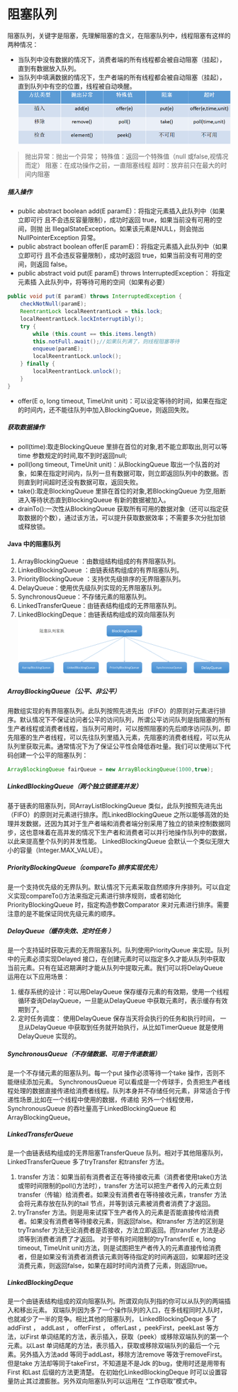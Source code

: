 阻塞队列
====
阻塞队列，关键字是阻塞，先理解阻塞的含义，在阻塞队列中，线程阻塞有这样的两种情况：
* 当队列中没有数据的情况下，消费者端的所有线程都会被自动阻塞（挂起），直到有数据放入队列。
* 当队列中填满数据的情况下，生产者端的所有线程都会被自动阻塞（挂起），直到队列中有空的位置，线程被自动唤醒。
![阻塞队列](./pic/阻塞队列的方法.jpg)
> 抛出异常：抛出一个异常；
特殊值：返回一个特殊值（null 或false,视情况而定）
阻塞：在成功操作之前，一直阻塞线程
超时：放弃前只在最大的时间内阻塞

##### 插入操作
* public abstract boolean add(E paramE)：将指定元素插入此队列中（如果立即可行
且不会违反容量限制），成功时返回 true，如果当前没有可用的空间，则抛
出 IllegalStateException。如果该元素是NULL，则会抛出NullPointerException 异常。
* public abstract boolean offer(E paramE)：将指定元素插入此队列中（如果立即可行
且不会违反容量限制），成功时返回 true，如果当前没有可用的空间，则返回 false。
* public abstract void put(E paramE) throws InterruptedException： 将指定元素插
入此队列中，将等待可用的空间（如果有必要）
```java
public void put(E paramE) throws InterruptedException { 
    checkNotNull(paramE);
    ReentrantLock localReentrantLock = this.lock;
    localReentrantLock.lockInterruptibly();
    try {
        while (this.count == this.items.length)
        this.notFull.await();//如果队列满了，则线程阻塞等待
        enqueue(paramE);
        localReentrantLock.unlock();
    } finally {
        localReentrantLock.unlock();
    }
}
```
* offer(E o, long timeout, TimeUnit unit)：可以设定等待的时间，如果在指定的时间内，还不能往队列中加入BlockingQueue，则返回失败。

##### 获取数据操作
* poll(time):取走BlockingQueue 里排在首位的对象,若不能立即取出,则可以等time 参数规定的时间,取不到时返回null;
* poll(long timeout, TimeUnit unit)：从BlockingQueue 取出一个队首的对象，如果在指定时间内，队列一旦有数据可取，则立即返回队列中的数据。否则直到时间超时还没有数据可取，返回失败。
* take():取走BlockingQueue 里排在首位的对象,若BlockingQueue 为空,阻断进入等待状态直到BlockingQueue 有新的数据被加入。
* drainTo():一次性从BlockingQueue 获取所有可用的数据对象（还可以指定获取数据的个数），通过该方法，可以提升获取数据效率；不需要多次分批加锁或释放锁。

#### Java 中的阻塞队列
1. ArrayBlockingQueue ：由数组结构组成的有界阻塞队列。
2. LinkedBlockingQueue ：由链表结构组成的有界阻塞队列。
3. PriorityBlockingQueue ：支持优先级排序的无界阻塞队列。
4. DelayQueue：使用优先级队列实现的无界阻塞队列。
5. SynchronousQueue：不存储元素的阻塞队列。
6. LinkedTransferQueue：由链表结构组成的无界阻塞队列。
7. LinkedBlockingDeque：由链表结构组成的双向阻塞队列
![java中的阻塞队列](./pic/java中的阻塞队列.jpg)

##### ArrayBlockingQueue（公平、非公平）
用数组实现的有界阻塞队列。此队列按照先进先出（FIFO）的原则对元素进行排序。默认情况下不保证访问者公平的访问队列，所谓公平访问队列是指阻塞的所有生产者线程或消费者线程，当队列可用时，可以按照阻塞的先后顺序访问队列，即先阻塞的生产者线程，可以先往队列里插入元素，先阻塞的消费者线程，可以先从队列里获取元素。通常情况下为了保证公平性会降低吞吐量。我们可以使用以下代码创建一个公平的阻塞队列：
```java
ArrayBlockingQueue fairQueue = new ArrayBlockingQueue(1000,true);
```
##### LinkedBlockingQueue（两个独立锁提高并发）
基于链表的阻塞队列，同ArrayListBlockingQueue 类似，此队列按照先进先出（FIFO）的原则对元素进行排序。而LinkedBlockingQueue 之所以能够高效的处理并发数据，还因为其对于生产者端和消费者端分别采用了独立的锁来控制数据同步，这也意味着在高并发的情况下生产者和消费者可以并行地操作队列中的数据，以此来提高整个队列的并发性能。
LinkedBlockingQueue 会默认一个类似无限大小的容量（Integer.MAX_VALUE）。
##### PriorityBlockingQueue（compareTo 排序实现优先）
是一个支持优先级的无界队列。默认情况下元素采取自然顺序升序排列。可以自定义实现compareTo()方法来指定元素进行排序规则，或者初始化PriorityBlockingQueue 时，指定构造参数Comparator 来对元素进行排序。需要注意的是不能保证同优先级元素的顺序。
##### DelayQueue（缓存失效、定时任务 ）
是一个支持延时获取元素的无界阻塞队列。队列使用PriorityQueue 来实现。队列中的元素必须实现Delayed 接口，在创建元素时可以指定多久才能从队列中获取当前元素。只有在延迟期满时才能从队列中提取元素。我们可以将DelayQueue 运用在以下应用场景：
1. 缓存系统的设计：可以用DelayQueue 保存缓存元素的有效期，使用一个线程循环查询DelayQueue，一旦能从DelayQueue 中获取元素时，表示缓存有效期到了。
1. 定时任务调度： 使用DelayQueue 保存当天将会执行的任务和执行时间， 一旦从DelayQueue 中获取到任务就开始执行，从比如TimerQueue 就是使用DelayQueue 实现的。
##### SynchronousQueue（不存储数据、可用于传递数据）
是一个不存储元素的阻塞队列。每一个put 操作必须等待一个take 操作，否则不能继续添加元素。
SynchronousQueue 可以看成是一个传球手，负责把生产者线程处理的数据直接传递给消费者线程。队列本身并不存储任何元素，非常适合于传递性场景,比如在一个线程中使用的数据，传递给
另外一个线程使用， SynchronousQueue 的吞吐量高于LinkedBlockingQueue 和ArrayBlockingQueue。
##### LinkedTransferQueue
是一个由链表结构组成的无界阻塞TransferQueue 队列。相对于其他阻塞队列，LinkedTransferQueue 多了tryTransfer 和transfer 方法。
1. transfer 方法：如果当前有消费者正在等待接收元素（消费者使用take()方法或带时间限制的poll()方法时），transfer 方法可以把生产者传入的元素立刻transfer（传输）给消费者。如果没有消费者在等待接收元素，transfer 方法会将元素存放在队列的tail 节点，并等到该元素被消费者消费了才返回。
2. tryTransfer 方法。则是用来试探下生产者传入的元素是否能直接传给消费者。如果没有消费者等待接收元素，则返回false。和transfer 方法的区别是tryTransfer 方法无论消费者是否接收，方法立即返回。而transfer 方法是必须等到消费者消费了才返回。
对于带有时间限制的tryTransfer(E e, long timeout, TimeUnit unit)方法，则是试图把生产者传入的元素直接传给消费者，但是如果没有消费者消费该元素则等待指定的时间再返回，如果超时还没消费元素，则返回false，如果在超时时间内消费了元素，则返回true。
##### LinkedBlockingDeque
是一个由链表结构组成的双向阻塞队列。所谓双向队列指的你可以从队列的两端插入和移出元素。
双端队列因为多了一个操作队列的入口，在多线程同时入队时，也就减少了一半的竞争。相比其他的阻塞队列， LinkedBlockingDeque 多了addFirst ， addLast ， offerFirst ， offerLast ，peekFirst，peekLast 等方法，以First 单词结尾的方法，表示插入，获取（peek）或移除双端队列的第一个元素。以Last 单词结尾的方法，表示插入，获取或移除双端队列的最后一个元素。另外插入方法add 等同于addLast，移除方法remove 等效于removeFirst。但是take 方法却等同于takeFirst，不知道是不是Jdk 的bug，使用时还是用带有First 和Last 后缀的方法更清楚。
在初始化LinkedBlockingDeque 时可以设置容量防止其过渡膨胀。另外双向阻塞队列可以运用在
“工作窃取”模式中。